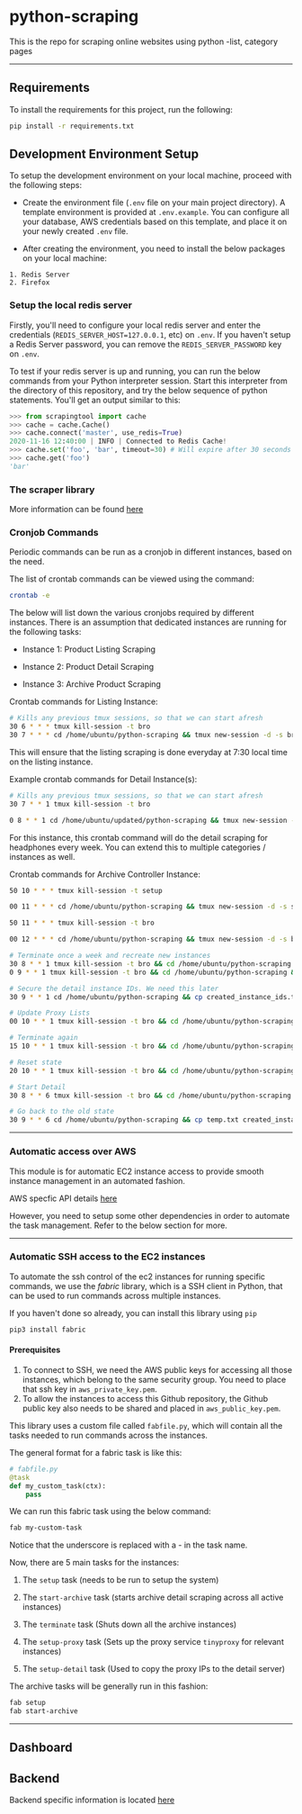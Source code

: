# python-scraping

This is the repo for scraping online websites using python -list, category pages

**********

## Requirements

To install the requirements for this project, run the following:

```bash
pip install -r requirements.txt
```

## Development Environment Setup

To setup the development environment on your local machine, proceed with the following steps:

* Create the environment file (`.env` file on your main project directory). A template environment is provided at `.env.example`. You can configure all your database, AWS credentials based on this template, and place it on your newly created `.env` file.

* After creating the environment, you need to install the below packages on your local machine:

```
1. Redis Server
2. Firefox
```

### Setup the local redis server

Firstly, you'll need to configure your local redis server and enter the credentials (`REDIS_SERVER_HOST=127.0.0.1`, etc) on `.env`. If you haven't setup a Redis Server password, you can remove the `REDIS_SERVER_PASSWORD` key on `.env`.

To test if your redis server is up and running, you can run the below commands from your Python interpreter session. Start this interpreter from the directory of this repository, and try the below sequence of python statements. You'll get an output similar to this:

```python
>>> from scrapingtool import cache
>>> cache = cache.Cache()
>>> cache.connect('master', use_redis=True)
2020-11-16 12:40:00 | INFO | Connected to Redis Cache!
>>> cache.set('foo', 'bar', timeout=30) # Will expire after 30 seconds
>>> cache.get('foo')
'bar'
```

### The scraper library

More information can be found [here](scrapingtool/README.md)


### Cronjob Commands

Periodic commands can be run as a cronjob in different instances, based on the need.

The list of crontab commands can be viewed using the command:

```bash
crontab -e
```

The below will list down the various cronjobs required by different instances. There is an assumption that dedicated instances are running for the following tasks:

* Instance 1: Product Listing Scraping

* Instance 2: Product Detail Scraping

* Instance 3: Archive Product Scraping

Crontab commands for Listing Instance:

```bash
# Kills any previous tmux sessions, so that we can start afresh
30 6 * * * tmux kill-session -t bro
30 7 * * * cd /home/ubuntu/python-scraping && tmux new-session -d -s bro \; send-keys "python ./scrapingtool/browser.py category" Enter
```

This will ensure that the listing scraping is done everyday at 7:30 local time on the listing instance.

Example crontab commands for Detail Instance(s):

```bash
# Kills any previous tmux sessions, so that we can start afresh
30 7 * * 1 tmux kill-session -t bro

0 8 * * 1 cd /home/ubuntu/updated/python-scraping && tmux new-session -d -s bro \; send-keys "python scrapingtool/scraper.py --tor --categories \"headphones\" --override --listing --detail --no_listing --num_workers 5 --worker_pages \"41, 42, 43, 44, 45\"" Enter
```

For this instance, this crontab command will do the detail scraping for headphones every week. You can extend this to multiple categories / instances as well.

Crontab commands for Archive Controller Instance:

```bash
50 10 * * * tmux kill-session -t setup

00 11 * * * cd /home/ubuntu/python-scraping && tmux new-session -d -s setup \; send-keys "bash create_instances.sh" Enter

50 11 * * * tmux kill-session -t bro

00 12 * * * cd /home/ubuntu/python-scraping && tmux new-session -d -s bro \; send-keys "fab start-archive" Enter

# Terminate once a week and recreate new instances
30 8 * * 1 tmux kill-session -t bro && cd /home/ubuntu/python-scraping && cp created_instance_ids.txt temp.txt && cp detail_instance_ids.txt created_instance_ids.txt && tmux new-session -d -s bro \; send-keys "fab terminate" Enter
0 9 * * 1 tmux kill-session -t bro && cd /home/ubuntu/python-scraping && cp temp.txt created_instance_ids.txt && tmux new-session -d -s bro \; send-keys "bash create_instances.sh" Enter

# Secure the detail instance IDs. We need this later
30 9 * * 1 cd /home/ubuntu/python-scraping && cp created_instance_ids.txt detail_instance_ids.txt

# Update Proxy Lists
00 10 * * 1 tmux kill-session -t bro && cd /home/ubuntu/python-scraping && tmux new-session -d -s bro \; send-keys "fab setup-proxy && fab setup-detail" Enter

# Terminate again
15 10 * * 1 tmux kill-session -t bro && cd /home/ubuntu/python-scraping && tmux new-session -d -s bro \; send-keys "fab terminate" Enter

# Reset state
20 10 * * 1 tmux kill-session -t bro && cd /home/ubuntu/python-scraping && python3 awstool/api.py --reset_state

# Start Detail
30 8 * * 6 tmux kill-session -t bro && cd /home/ubuntu/python-scraping && cp created_instance_ids.txt temp.txt && cp detail_instance_ids.txt created_instance_ids.txt && tmux new-session -d -s bro \; send-keys "python3 awstool/api.py --get_created_instance_details && fab setup && fab setup-proxy && fab setup-detail && fab start-detail"

# Go back to the old state
30 9 * * 6 cd /home/ubuntu/python-scraping && cp temp.txt created_instance_ids.txt && python3 awstool/api.py --get_created_instance_details
```

*****************

### Automatic access over AWS

This module is for automatic EC2 instance access to provide smooth instance management in an automated fashion.

AWS specfic API details [here](awstool/README.md)

However, you need to setup some other dependencies in order to automate the task management. Refer to the below section for more.

***********************

### Automatic SSH access to the EC2 instances

To automate the ssh control of the ec2 instances for running specific commands, we use the *fabric* library, which is a SSH client in Python, that can be used to run commands across multiple instances.

If you haven't done so already, you can install this library using `pip`

```bash
pip3 install fabric
```


#### Prerequisites
1. To connect to SSH, we need the AWS public keys for accessing all those instances, which belong to the same security group. You need to place that ssh key in `aws_private_key.pem`.
2. To allow the instances to access this Github repository, the Github public key also needs to be shared and placed in `aws_public_key.pem`.

This library uses a custom file called `fabfile.py`, which will contain all the tasks needed to run commands across the instances.

The general format for a fabric task is like this:

```python
# fabfile.py
@task
def my_custom_task(ctx):
    pass
```

We can run this fabric task using the below command:

```bash
fab my-custom-task
```

Notice that the underscore is replaced with a - in the task name.


Now, there are 5 main tasks for the instances:

1. The `setup` task (needs to be run to setup the system)
2. The `start-archive` task (starts archive detail scraping across all active instances)
3. The `terminate` task (Shuts down all the archive instances)

4. The `setup-proxy` task (Sets up the proxy service `tinyproxy` for relevant instances)
5. The `setup-detail` task (Used to copy the proxy IPs to the detail server)


The archive tasks will be generally run in this fashion:

```bash
fab setup
fab start-archive
```

***********

## Dashboard

## Backend

Backend specific information is located [here](backend/README.md)